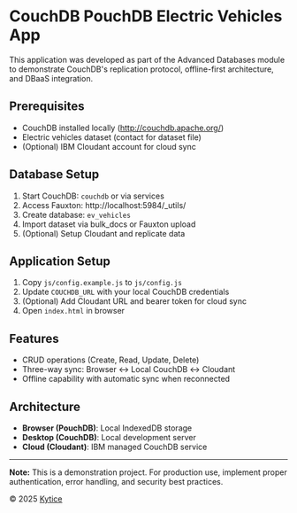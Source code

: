 # CouchDB PouchDB Electric Vehicles App

This application was developed as part of the Advanced Databases module to demonstrate CouchDB's replication protocol, offline-first architecture, and DBaaS integration.

## Prerequisites
- CouchDB installed locally (http://couchdb.apache.org/)
- Electric vehicles dataset (contact for dataset file)
- (Optional) IBM Cloudant account for cloud sync

## Database Setup
1. Start CouchDB: `couchdb` or via services
2. Access Fauxton: http://localhost:5984/_utils/
3. Create database: `ev_vehicles`
4. Import dataset via bulk_docs or Fauxton upload
5. (Optional) Setup Cloudant and replicate data

## Application Setup
1. Copy `js/config.example.js` to `js/config.js`
2. Update `COUCHDB_URL` with your local CouchDB credentials
3. (Optional) Add Cloudant URL and bearer token for cloud sync
4. Open `index.html` in browser

## Features
- CRUD operations (Create, Read, Update, Delete)
- Three-way sync: Browser ↔ Local CouchDB ↔ Cloudant
- Offline capability with automatic sync when reconnected

## Architecture
- **Browser (PouchDB)**: Local IndexedDB storage
- **Desktop (CouchDB)**: Local development server
- **Cloud (Cloudant)**: IBM managed CouchDB service

---

**Note:** This is a demonstration project. For production use, implement proper authentication, error handling, and security best practices.

© 2025 [Kytice](https://github.com/kytice)
